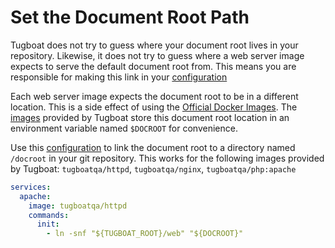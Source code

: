# Set the Document Root Path

Tugboat does not try to guess where your document root lives in your repository.
Likewise, it does not try to guess where a web server image expects to serve the
default document root from. This means you are responsible for making this link
in your [configuration](../../configuring-tugboat/index.md)

Each web server image expects the document root to be in a different location.
This is a side effect of using the
[Official Docker Images](https://docs.docker.com/docker-hub/official_repos/).
The [images](../../reference/services/index.md) provided by Tugboat store this
document root location in an environment variable named `$DOCROOT` for
convenience.

Use this [configuration](../../configuring-tugboat/index.md) to link the
document root to a directory named `/docroot` in your git repository. This works
for the following images provided by Tugboat: `tugboatqa/httpd`,
`tugboatqa/nginx`, `tugboatqa/php:apache`

```yaml
services:
  apache:
    image: tugboatqa/httpd
    commands:
      init:
        - ln -snf "${TUGBOAT_ROOT}/web" "${DOCROOT}"
```
